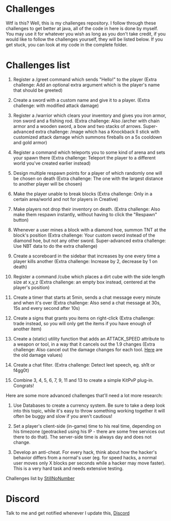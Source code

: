 # Challenges
Wtf is this? Well, this is my challenges repository. I follow through these challenges to get better at java, all of the code in here is done by myself. You may use it for whatever you wish as long as you don't take credit, if you would like to follow the challenges yourself, they will be listed below. If you get stuck, you can look at my code in the complete folder. 

# Challenges list

1. Register a /greet command which sends "Hello!" to the player (Extra challenge: Add an optional extra argument which is the player's name that should be greeted)

2. Create a sword with a custom name and give it to a player. (Extra challenge: with modified attack damage)

3. Register a /warrior which clears your inventory and gives you iron armor, iron sword and a fishing rod. (Extra challenge: Also /archer with chain armor and a wooden sword, a bow and two stacks of arrows. Super-advanced extra challenge: /mage which has a Knockback II stick with customized attack damage which summons fireballs on a 5s cooldown and gold armor)

4. Register a command which teleports you to some kind of arena and sets your spawn there (Extra challenge: Teleport the player to a different world you've created earlier instead)

5. Design multiple respawn points for a player of which randomly one will be chosen on death (Extra challenge: The one with the largest distance to another player will be chosen)

6. Make the player unable to break blocks (Extra challenge: Only in a certain area/world and not for players in Creative)

7. Make players not drop their inventory on death. (Extra challenge: Also make them respawn instantly, without having to click the "Respawn" button)

8. Whenever a user mines a block with a diamond hoe, summon TNT at the block's position (Extra challenge: Your custom sword instead of the diamond hoe, but not any other sword. Super-advanced extra challenge: Use NBT data to do the extra challenge)

9. Create a scoreboard in the sidebar that increases by one every time a player kills another (Extra challenge: Increase by 2, decrease by 1 on death)

10. Register a command /cube <x> <y> <z> <size> which places a dirt cube with the side length size at x,y,z (Extra challenge: an empty box instead, centered at the player's position)

11. Create a timer that starts at 5min, sends a chat message every minute and when it's over (Extra challenge: Also send a chat message at 30s, 15s and every second after 10s)

12. Create a signs that grants you items on right-click (Extra challenge: trade instead, so you will only get the items if you have enough of another item)

13. Create a (static) utility function that adds an ATTACK_SPEED attribute to a weapon or tool, in a way that it cancels out the 1.9 changes (Extra challenge: Also cancel out the damage changes for each tool. [Here](http://minecraft.gamepedia.com/index.php?title=Damage&oldid=950696#Dealing_damage) are the old damage values)

14. Create a chat filter. (Extra challenge: Detect leet speech, eg. sh1t or f4gg0t)

15. Combine 3, 4, 5, 6, 7, 9, 11 and 13 to create a simple KitPvP plug-in. Congrats!

Here are some more advanced challenges that'll need a lot more research:

1. Use Databases to create a currency system. Be sure to take a deep look into this topic, while it's easy to throw something working together it will often be buggy and slow if you aren't cautious!

2. Set a player's client-side (in-game) time to his real time, depending on his timezone (geotracked using his IP - there are some free services out there to do that). The server-side time is always day and does not change.

3. Develop an anti-cheat. For every hack, think about how the hacker's behavior differs from a normal's user (eg. for speed hacks, a normal user moves only X blocks per seconds while a hacker may move faster). This is a very hard task and needs extensive testing.

Challenges list by [StillNoNumber](https://www.spigotmc.org/threads/challenges.235525/#post-2378547)

# Discord
Talk to me and get notified whenever I update this, [Discord](https://www.piggypiglet.me/discord)